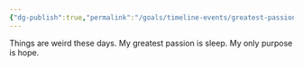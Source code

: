 ```yaml
---
{"dg-publish":true,"permalink":"/goals/timeline-events/greatest-passion-is-sleep/","title":"Greatest passion is sleep","tags":["timeline","personal"]}
---
```



Things are weird these days. My greatest passion is sleep. My only purpose is hope.
